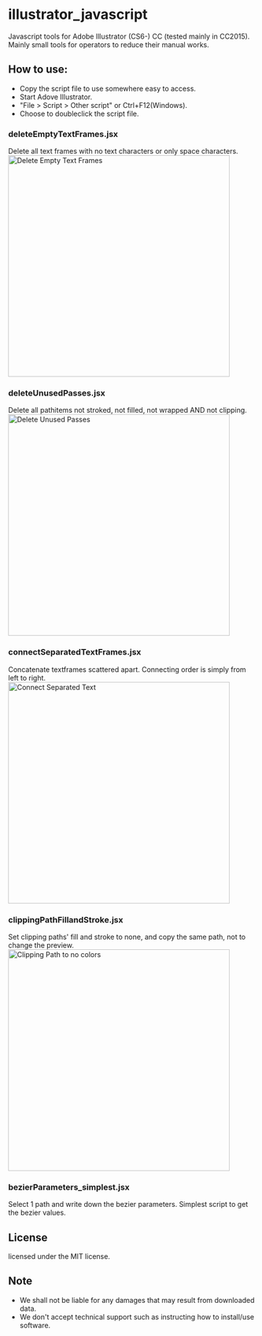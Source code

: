# illustrator_javascript

Javascript tools for Adobe Illustrator (CS6-) CC (tested mainly in CC2015).
Mainly small tools for operators to reduce their manual works.

## How to use:
- Copy the script file to use somewhere easy to access.
- Start Adove Illustrator. 
- "File >  Script > Other script" or Ctrl+F12(Windows).
- Choose to doubleclick the script file.

### deleteEmptyTextFrames.jsx
Delete all text frames with no text characters or only space characters.
<img src="https://github.com/araiprepress/illustrator_javascript/blob/master/imgs/il_02.png" title="Delete Empty Text Frames" width="450px">

### deleteUnusedPasses.jsx
Delete all pathitems not stroked, not filled, not wrapped AND not clipping.
<img src="https://github.com/araiprepress/illustrator_javascript/blob/master/imgs/il_01.png" title="Delete Unused Passes" width="450px">

### connectSeparatedTextFrames.jsx
Concatenate textframes scattered apart. Connecting order is simply from left to right.
<img src="https://github.com/araiprepress/illustrator_javascript/blob/master/imgs/il_04.png" title="Connect Separated Text" width="450px">

### clippingPathFillandStroke.jsx
Set clipping paths' fill and stroke to none, and copy the same path, not to change the preview.
<img src="https://github.com/araiprepress/illustrator_javascript/blob/master/imgs/il_03.png" title="Clipping Path to no colors" width="450px">

### bezierParameters_simplest.jsx
Select 1 path and write down the bezier parameters. Simplest script to get the bezier values.


## License 
licensed under the MIT license.

## Note
- We shall not be liable for any damages that may result from downloaded data.
- We don't accept technical support such as instructing how to install/use software.
